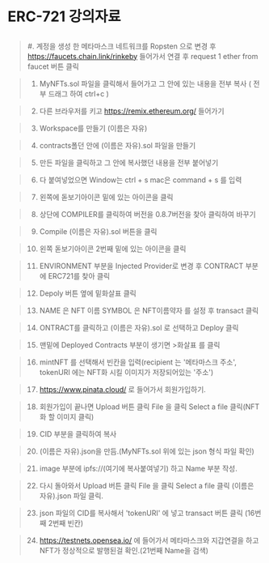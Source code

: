 # ERC-721 강의자료

##
>  #. 계정을 생성 한 메타마스크 네트워크를 Ropsten 으로 변경 후 https://faucets.chain.link/rinkeby 들어가서 연결 후 request 1 ether from faucet 버튼 클릭

> 1. MyNFTs.sol 파일을 클릭해서 들어가고 그 안에 있는 내용을 전부 복사 ( 전부 드래그 하여 ctrl+c )

> 2. 다른 브라우저를 키고 https://remix.ethereum.org/ 들어가기

> 3. Workspace를 만들기 (이름은 자유)

> 4. contracts폴던 안에 (이름은 자유).sol 파일을 만들기

> 5. 만든 파일을 클릭하고 그 안에 복사했던 내용을 전부 붙어넣기

> 6. 다 붙여넣었으면 Window는 ctrl + s mac은 command + s 를 입력

> 7. 왼쪽에 돋보기아이콘 밑에 있는 아이콘을 클릭

> 8. 상단에 COMPILER를 클릭하여 버전을 0.8.7버전을 찾아 클릭하여 바꾸기

> 9. Compile (이름은 자유).sol 버튼을 클릭

> 10. 왼쪽 돋보기아이콘 2번째 밑에 있는 아이콘을 클릭

> 11. ENVIRONMENT 부분을 Injected Provider로 변경 후 CONTRACT 부분에 ERC721를 찾아 클릭

> 12. Depoly 버튼 옆에 밑화살표 클릭

> 13. NAME 은 NFT 이름 SYMBOL 은 NFT이름약자 를 설정 후 transact 클릭

> 14. ONTRACT를 클릭하고 (이름은 자유).sol 로 선택하고 Deploy 클릭

> 15. 맨밑에 Deployed Contracts 부분이 생기면 >화살표 를 클릭

> 16. mintNFT 를 선택해서 빈칸을 입력(recipient 는 '메타마스크 주소', tokenURI 에는 NFT화 시킬 이미지가 저장되어있는 '주소')

> 17. https://www.pinata.cloud/ 로 들어가서 회원가입하기.

> 18. 회원가입이 끝나면 Upload 버튼 클릭 File 을 클릭 Select a file 클릭(NFT화 할 이미지 클릭)

> 19. CID 부분을 클릭하여 복사

> 20. (이름은 자유).json을 만듬.(MyNFTs.sol 위에 있는 json 형식 파일 확인)

> 21. image 부분에 ipfs://(여기에 복사붙여넣기) 하고 Name 부분 작성.

> 22. 다시 돌아와서 Upload 버튼 클릭 File 을 클릭 Select a file 클릭 (이름은 자유).json 파일 클릭.

> 23. json 파일의 CID를 복사해서 'tokenURI' 에 넣고 transact 버튼 클릭 (16번째 2번째 빈칸)

> 24. https://testnets.opensea.io/ 에 들어가서 메타마스크와 지갑연결을 하고 NFT가 정상적으로 발행된걸 확인.(21번째 Name을 검색)



